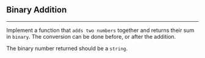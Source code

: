## Binary Addition

---

Implement a function that `adds two numbers` together and returns their sum in `binary`. The conversion can be done before, or after the addition.

The binary number returned should be a `string`.
